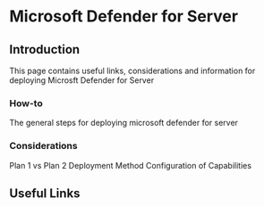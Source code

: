 # Microsoft Defender for Server #

## Introduction ##
This page contains useful links, considerations and information for deploying Microsft Defender for Server

### How-to ###
The general steps for deploying microsoft defender for server 

### Considerations ###
Plan 1 vs Plan 2
Deployment Method
Configuration of Capabilities 

## Useful Links ##

